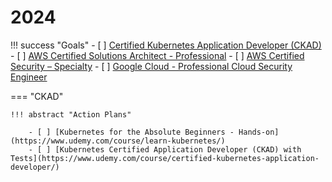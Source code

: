 # 2024

!!! success "Goals"
    - [ ] [Certified Kubernetes Application Developer (CKAD)](https://training.linuxfoundation.org/certification/certified-kubernetes-application-developer-ckad/)
    - [ ] [AWS Certified Solutions Architect - Professional](https://aws.amazon.com/certification/certified-solutions-architect-professional/)
    - [ ] [AWS Certified Security – Specialty](https://aws.amazon.com/tw/certification/certified-security-specialty/)
    - [ ] [Google Cloud - Professional Cloud Security Engineer](https://cloud.google.com/learn/certification/cloud-security-engineer)

=== "CKAD"

    !!! abstract "Action Plans"

        - [ ] [Kubernetes for the Absolute Beginners - Hands-on](https://www.udemy.com/course/learn-kubernetes/)
        - [ ] [Kubernetes Certified Application Developer (CKAD) with Tests](https://www.udemy.com/course/certified-kubernetes-application-developer/)
